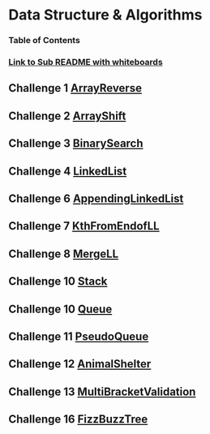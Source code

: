 # Data Structure & Algorithms

### Table of Contents 
### [Link to Sub README with whiteboards](code401challenges/README.md)

## Challenge 1 [ArrayReverse](code401challenges/src/main/java/code401challenges/ArrayReverse.java)
## Challenge 2 [ArrayShift](code401challenges/src/main/java/code401challenges/ArrayShift.java)
## Challenge 3 [BinarySearch](code401challenges/src/main/java/code401challenges/BinarySearch.java)
## Challenge 4 [LinkedList](code401challenges/src/main/java/linkedlist/LinkedList.java)
## Challenge 6 [AppendingLinkedList](code401challenges/src/main/java/linkedlist/LinkedList.java)
## Challenge 7 [KthFromEndofLL](code401challenges/src/main/java/linkedlist/LinkedList.java)
## Challenge 8 [MergeLL](code401challenges/src/main/java/linkedlist/LinkedList.java)
## Challenge 10 [Stack](code401challenges/src/main/java/stacksandqueues/Stack.java)
## Challenge 10 [Queue](code401challenges/src/main/java/stacksandqueues/Queue.java)
## Challenge 11 [PseudoQueue](code401challenges/src/main/java/stacksandqueues/PseudoQueue.java)
## Challenge 12 [AnimalShelter](code401challenges/src/main/java/stacksandqueues/AnimalShelter.java)
## Challenge 13 [MultiBracketValidation](code401challenges/src/main/java/stacksandqueues/MultiBracketValidation.java)
## Challenge 16 [FizzBuzzTree](code401challenges/src/main/java/tree/FizzBuzzTree.java)